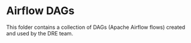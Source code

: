 # Airflow DAGs

This folder contains a collection of DAGs (Apache Airflow flows)
created and used by the DRE team.
